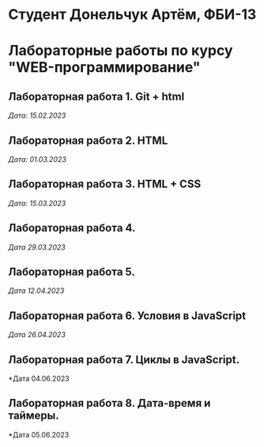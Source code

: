 # Студент Донельчук Артём, ФБИ-13

# Лабораторные работы по курсу "WEB-программирование"

## Лабораторная работа 1. Git + html

*Дата: 15.02.2023*

## Лабораторная работа 2. HTML

*Дата: 01.03.2023*

## Лабораторная работа 3. HTML + CSS

*Дата: 15.03.2023*

## Лабораторная работа 4.

*Дата 29.03.2023*

## Лабораторная работа 5.

*Дата 12.04.2023*

## Лабораторная работа 6. Условия в JavaScript

*Дата 26.04.2023*

## Лабораторная работа 7. Циклы в JavaScript.

*Дата 04.06.2023

## Лабораторная работа 8. Дата-время и таймеры.

*Дата 05.06.2023
